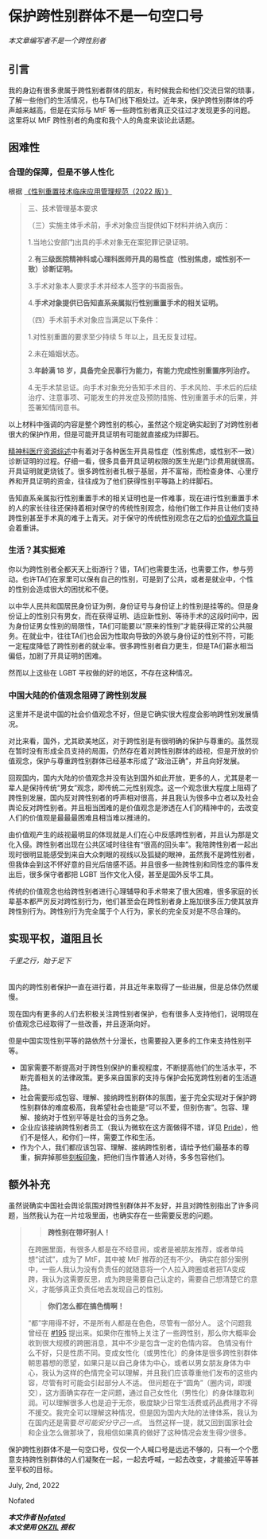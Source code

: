 # 保护跨性别群体不是一句空口号
###### 本文章编写者不是一个跨性别者

## 引言

我的身边有很多隶属于跨性别者群体的朋友，有时候我会和他们交流日常的琐事，了解一些他们的生活情况，也与TA们线下相处过。近年来，保护跨性别群体的呼声越来越高，但是在实际与 MtF 等一些跨性别者真正交往过才发现更多的问题。这里将以 MtF 跨性别者的角度和我个人的角度来谈论此话题。

## 困难性

### 合理的保障，但是不够人性化

根据 [《性别重置技术临床应用管理规范（2022 版）》](http://www.nhc.gov.cn/yzygj/s7657/202204/2efe9f8ca13f499c8e1f70844fe96144.shtml)
>三、技术管理基本要求
>
>（三）实施主体手术前，手术对象应当提供如下材料并纳入病历：
>
>1.当地公安部门出具的手术对象无在案犯罪记录证明。
>
>2.**有三级医院精神科或心理科医师开具的易性症（性别焦虑，或性别不一致）诊断证明。**
>
>3.手术对象本人要求手术并经本人签字的书面报告。
>
>4.**手术对象提供已告知直系亲属拟行性别重置手术的相关证明。**
>
>（四）手术前手术对象应当满足以下条件：
>
>1.对性别重置的要求至少持续 5 年以上，且无反复过程。
>
>2.未在婚姻状态。
>
>3.**年龄满 18 岁，具备完全民事行为能力，有能力完成性别重置序列治疗。**
>
>4.无手术禁忌证。向手术对象充分告知手术目的、手术风险、手术后的后续治疗、注意事项、可能发生的并发症及预防措施、性别重置手术的后果，并签署知情同意书。

以上材料中强调的内容是整个跨性别的核心，虽然这个规定确实起到了对跨性别者很大的保护作用，但是可能开具证明有可能就直接成为绊脚石。

[精神科医疗资源综述](https://mtf.wiki/zh-cn/docs/psyco/)中有着对于各种医生开具易性症（性别焦虑，或性别不一致）诊断证明的过程。仔细一看，很多具备开具证明权限的医生光是门诊费用就很高。开具证明就更烧钱了。很多跨性别者扎根于基层，并不富裕，而检查身体、心里疗养和开具证明的资金，往往成为了他们获得性别平等路上的绊脚石。

告知直系亲属拟行性别重置手术的相关证明也是一件难事，现在进行性别重置手术的人的家长往往还保持着相对保守的传统性别观念，给他们做工作并且让他们支持跨性别甚至手术真的难于上青天。对于保守的传统性别观念在之后的[价值观念篇目](#中国大陆的价值观念阻碍了跨性别发展)会着重讲。

### 生活？其实挺难

你以为跨性别者全都天天上街游行？错，TA们也需要生活，也需要工作，参与劳动。也许TA们在家里可以保有自己的性别，可是到了公共，或者是就业中，个性的性别会造成很大的困扰和不便。

以中华人民共和国居民身份证为例，身份证号与身份证上的性别是挂等的。但是身份证上的性别只有男女，而在获得证明、适应新性别、等待手术的这段时间中，因为身份证男女性别的局限性，TA们可能要以“原来的性别”才能获得正常的公共服务。在就业中，往往TA们也会因为性取向导致的外貌与身份证的性别不符，可能一定程度降低了跨性别者的就业率。很多跨性别者自力更生，但是TA们薪水相当偏低，加剧了开具证明的困难。

然而以上这些在 LGBT 平权做的好的地区，不存在这种情况。

### 中国大陆的价值观念阻碍了跨性别发展

这里并不是说中国的社会价值观念不好，但是它确实很大程度会影响跨性别发展情况。

对比来看，国外，尤其欧美地区，对于跨性别是有很明确的保护与尊重的。虽然现在暂时没有形成全员支持的局面，仍然存在着对跨性别群体的歧视，但是开放的价值观念，保护与尊重跨性别群体已经基本形成了“政治正确”，并且向好发展。

回观国内，国内大陆的价值观念并没有达到国外如此开放，更多的人，尤其是老一辈人是保持传统“男女”观念，即传统二元性别观念。这一个观念很大程度上阻碍了跨性别发展，国内反对跨性别者的呼声相对很高，并且我认为很多中立者以及社会舆论反对跨性别者。并且相当困难的是价值观念是渗透在人们的精神中的，去改变人们的价值观是最最最困难且相当难以推进的。

由价值观产生的歧视最明显的体现就是人们在心中反感跨性别者，并且认为那是文化入侵。跨性别者出现在公共区域时往往有“很高的回头率”。我陪跨性别者一起出现时很明显能感受到来自大众刺眼的视线以及狐疑的眼神，虽然我不是跨性别者，但我体会到这不怀好意的目光后倍感不适。并且很多一些跨性别和同性恋的事件发出后，很多保守者都把 LGBT 当作文化入侵，甚至是国外反华工具。

传统的价值观念也给跨性别者进行心理辅导和手术带来了很大困难，很多家庭的长辈基本都严厉反对跨性别行为，他们甚至会在跨性别者身上施加很多压力使其放弃跨性别行为。跨性别行为完全属于个人行为，家长的完全反对是不尽合理的。

## 实现平权，道阻且长

###### 千里之行，始于足下

国内的跨性别者保护一直在进行着，并且近年来取得了一些进展，但是总体仍然缓慢。

现在国内有更多的人们去积极关注跨性别者保护，也有很多人支持他们，说明现在价值观念已经取得了一些改善，并且逐渐向好。

但是中国实现性别平等的路依然十分漫长，也需要投入更多的工作来支持性别平等。

- 国家需要不断提高对于跨性别保护的重视程度，不断提高他们的生活水平，不断完善相关的法律政策。更多来自国家的支持与保护会拓宽跨性别者的生活道路。
- 社会需要形成包容、理解、接纳跨性别群体的氛围，鉴于完全实现对于保护跨性别群体的难度极高，我希望社会也能是“可以不爱，但别伤害”。包容、理解、接纳对于性别平等是社会的当务之急。
- 企业应该接纳跨性别者员工（我认为微软在这方面做得不错，详见 [Pride](https://microsoft.com/pride)），他们不是怪人，和你们一样，需要工作和生活。
- 作为个人，我们都应该包容、理解、接纳跨性别者，请给予他们最基本的尊重，摒弃掉那些[刻板印象](./%E7%9F%A5%E5%90%A6%EF%BC%9F%E7%9F%A5%E5%90%A6%EF%BC%9F%E5%BA%94%E6%98%AF%E7%BB%BF%E8%82%A5%E7%BA%A2%E7%98%A6.md#LGBT+并不是唯一一个刻板印象)，把他们当作普通人对待，多多包容他们。

## 额外补充

虽然说确实中国社会舆论氛围对跨性别群体并不友好，并且对跨性别指出了许多问题，当然我认为在一片垃圾里面，也确实存在一些需要反思的问题。

>>**跨性别在带坏别人！**
>
>在跨圈里面，有很多人都是在不经意间，或者是被朋友推荐，或者单纯想“试试”，成为了 MtF，其中被 MtF 推荐的还有不少。
>确实在部分案例中，一些人我认为没有负责任的就随意将一个人拉入跨圈或者把TA变成跨，我认为这需要反思，成为跨是需要自己认定的，需要自己想清楚它的意义，才能够真正负责任地去发现自己的性别。
>
>>**你们怎么都在搞色情啊！**
>
>“都”字用得不好，不是所有人都是在色色，尽管有一部分人。
>这个问题我曾经在 [#195](https://github.com/LGBT-CN/LGBTQIA-In-China/discussions/195) 提出来。如果你在推特上关注了一些跨性别，那么你大概率会收到很大规模的跨圈消息，其中不少是包含一定的色情内容。
>色情没有什么不好，只是性质不同。变成女性化（或男性化）的身体是很多跨性别群体朝思暮想的愿望，如果只是以自己身体为中心，或者以男女朋友身体为中心，我认为这样的色情完全可以理解，并且我们应该尊重他们发布的这些内容，尽管有时可能会引起部分人不适。
>但问题在于“圆角”（圈内词，即援交），这方面确实存在一定问题，通过自己女性化（男性化）的身体赚取利润。可以理解很多人也是迫于无奈，极度缺少日常生活费或药品费用才不得不援交。我完全可以理解这种情况，但是因为国内大陆的法律体系，我认为在国内还是需要*尽可能安分守己一点*。
>当然这样一提，就又回到国家社会和企业怎么做那块了，我相信如果真的做好了这种情况会发生得少很多。

保护跨性别群体不是一句空口号，仅仅一个人喊口号是远远不够的，只有一个个愿意支持跨性别群体的人们凝聚在一起，一起去呼喊，一起去改变，才能接近平等甚至平权的目标。

July, 2nd, 2022

Nofated

***本文作者 [Nofated](https://github.com/Nofated095)  
本文使用 [OKZIL](https://github.com/KevinZonda/OKZL/blob/main/okzml/okzil/LICENSE.md) 授权***
